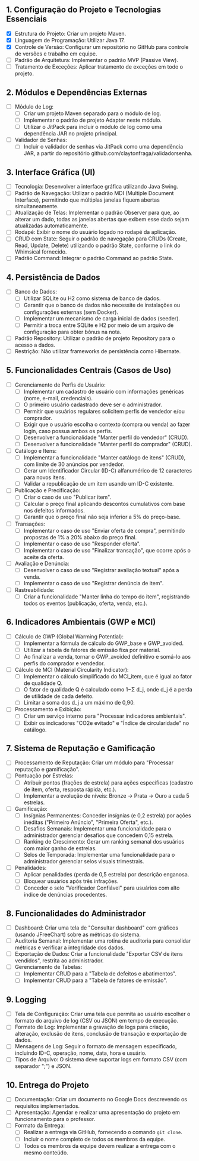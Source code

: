 ## 1. Configuração do Projeto e Tecnologias Essenciais

- [x] Estrutura do Projeto: Criar um projeto Maven.
- [x] Linguagem de Programação: Utilizar Java 17.
- [x] Controle de Versão: Configurar um repositório no GitHub para controle de versões e trabalho em equipe.
- [ ] Padrão de Arquitetura: Implementar o padrão MVP (Passive View).
- [ ] Tratamento de Exceções: Aplicar tratamento de exceções em todo o projeto.

## 2. Módulos e Dependências Externas

- [ ] Módulo de Log:
   - [ ] Criar um projeto Maven separado para o módulo de log.
   - [ ] Implementar o padrão de projeto Adapter neste módulo.
   - [ ] Utilizar o JitPack para incluir o módulo de log como uma dependência JAR no projeto principal.
- [ ] Validador de Senhas:
   - [ ] Incluir o validador de senhas via JitPack como uma dependência JAR, a partir do repositório github.com/claytonfraga/validadorsenha.

## 3. Interface Gráfica (UI)

- [ ] Tecnologia: Desenvolver a interface gráfica utilizando Java Swing.
- [ ] Padrão de Navegação: Utilizar o padrão MDI (Multiple Document Interface), permitindo que múltiplas janelas fiquem abertas simultaneamente.
- [ ] Atualização de Telas: Implementar o padrão Observer para que, ao alterar um dado, todas as janelas abertas que exibem esse dado sejam atualizadas automaticamente.
- [ ] Rodapé: Exibir o nome do usuário logado no rodapé da aplicação.
- [ ] CRUD com State: Seguir o padrão de navegação para CRUDs (Create, Read, Update, Delete) utilizando o padrão State, conforme o link do Whimsical fornecido.
- [ ] Padrão Command: Integrar o padrão Command ao padrão State.

## 4. Persistência de Dados

- [ ] Banco de Dados:
   - [ ] Utilizar SQLite ou H2 como sistema de banco de dados.
   - [ ] Garantir que o banco de dados não necessite de instalações ou configurações externas (sem Docker).
   - [ ] Implementar um mecanismo de carga inicial de dados (seeder).
   - [ ] Permitir a troca entre SQLite e H2 por meio de um arquivo de configuração para obter bônus na nota.
- [ ] Padrão Repository: Utilizar o padrão de projeto Repository para o acesso a dados.
- [ ] Restrição: Não utilizar frameworks de persistência como Hibernate.

## 5. Funcionalidades Centrais (Casos de Uso)

- [ ] Gerenciamento de Perfis de Usuário:
   - [ ] Implementar um cadastro de usuário com informações genéricas (nome, e-mail, credenciais).
   - [ ] O primeiro usuário cadastrado deve ser o administrador.
   - [ ] Permitir que usuários regulares solicitem perfis de vendedor e/ou comprador.
   - [ ] Exigir que o usuário escolha o contexto (compra ou venda) ao fazer login, caso possua ambos os perfis.
   - [ ] Desenvolver a funcionalidade "Manter perfil do vendedor" (CRUD).
   - [ ] Desenvolver a funcionalidade "Manter perfil do comprador" (CRUD).
- [ ] Catálogo e Itens:
   - [ ] Implementar a funcionalidade "Manter catálogo de itens" (CRUD), com limite de 30 anúncios por vendedor.
   - [ ] Gerar um Identificador Circular (ID-C) alfanumérico de 12 caracteres para novos itens.
   - [ ] Validar a republicação de um item usando um ID-C existente.
- [ ] Publicação e Precificação:
   - [ ] Criar o caso de uso "Publicar item".
   - [ ] Calcular o preço final aplicando descontos cumulativos com base nos defeitos informados.
   - [ ] Garantir que o preço final não seja inferior a 5% do preço-base.
- [ ] Transações:
   - [ ] Implementar o caso de uso "Enviar oferta de compra", permitindo propostas de 1% a 20% abaixo do preço final.
   - [ ] Implementar o caso de uso "Responder oferta".
   - [ ] Implementar o caso de uso "Finalizar transação", que ocorre após o aceite da oferta.
- [ ] Avaliação e Denúncia:
   - [ ] Desenvolver o caso de uso "Registrar avaliação textual" após a venda.
   - [ ] Implementar o caso de uso "Registrar denúncia de item".
- [ ] Rastreabilidade:
   - [ ] Criar a funcionalidade "Manter linha do tempo do item", registrando todos os eventos (publicação, oferta, venda, etc.).

## 6. Indicadores Ambientais (GWP e MCI)

- [ ] Cálculo de GWP (Global Warming Potential):
   - [ ] Implementar a fórmula de cálculo do GWP_base e GWP_avoided.
   - [ ] Utilizar a tabela de fatores de emissão fixa por material.
   - [ ] Ao finalizar a venda, tornar o GWP_avoided definitivo e somá-lo aos perfis do comprador e vendedor.
- [ ] Cálculo de MCI (Material Circularity Indicator):
   - [ ] Implementar o cálculo simplificado do MCI_item, que é igual ao fator de qualidade Q.
   - [ ] O fator de qualidade Q é calculado como 1−Σ d_j, onde d_j é a perda de utilidade de cada defeito.
   - [ ] Limitar a soma dos d_j a um máximo de 0,90.
- [ ] Processamento e Exibição:
   - [ ] Criar um serviço interno para "Processar indicadores ambientais".
   - [ ] Exibir os indicadores "CO2e evitado" e "Índice de circularidade" no catálogo.

## 7. Sistema de Reputação e Gamificação

- [ ] Processamento de Reputação: Criar um módulo para "Processar reputação e gamificação".
- [ ] Pontuação por Estrelas:
   - [ ] Atribuir pontos (frações de estrela) para ações específicas (cadastro de item, oferta, resposta rápida, etc.).
   - [ ] Implementar a evolução de níveis: Bronze → Prata → Ouro a cada 5 estrelas.
- [ ] Gamificação:
   - [ ] Insígnias Permanentes: Conceder insígnias (e 0,2 estrela) por ações inéditas ("Primeiro Anúncio", "Primeira Oferta", etc.).
   - [ ] Desafios Semanais: Implementar uma funcionalidade para o administrador gerenciar desafios que concedem 0,15 estrela.
   - [ ] Ranking de Crescimento: Gerar um ranking semanal dos usuários com maior ganho de estrelas.
   - [ ] Selos de Temporada: Implementar uma funcionalidade para o administrador gerenciar selos visuais trimestrais.
- [ ] Penalidades:
   - [ ] Aplicar penalidades (perda de 0,5 estrela) por descrição enganosa.
   - [ ] Bloquear usuários após três infrações.
   - [ ] Conceder o selo "Verificador Confiável" para usuários com alto índice de denúncias procedentes.

## 8. Funcionalidades do Administrador

- [ ] Dashboard: Criar uma tela de "Consultar dashboard" com gráficos (usando JFreeChart) sobre as métricas do sistema.
- [ ] Auditoria Semanal: Implementar uma rotina de auditoria para consolidar métricas e verificar a integridade dos dados.
- [ ] Exportação de Dados: Criar a funcionalidade "Exportar CSV de itens vendidos", restrita ao administrador.
- [ ] Gerenciamento de Tabelas:
   - [ ] Implementar CRUD para a "Tabela de defeitos e abatimentos".
   - [ ] Implementar CRUD para a "Tabela de fatores de emissão".

## 9. Logging

- [ ] Tela de Configuração: Criar uma tela que permita ao usuário escolher o formato do arquivo de log (CSV ou JSON) em tempo de execução.
- [ ] Formato de Log: Implementar a gravação de logs para criação, alteração, exclusão de itens, conclusão de transação e exportação de dados.
- [ ] Mensagens de Log: Seguir o formato de mensagem especificado, incluindo ID-C, operação, nome, data, hora e usuário.
- [ ] Tipos de Arquivo: O sistema deve suportar logs em formato CSV (com separador ";") e JSON.

## 10. Entrega do Projeto

- [ ] Documentação: Criar um documento no Google Docs descrevendo os requisitos implementados.
- [ ] Apresentação: Agendar e realizar uma apresentação do projeto em funcionamento para o professor.
- [ ] Formato da Entrega:
   - [ ] Realizar a entrega via GitHub, fornecendo o comando `git clone`.
   - [ ] Incluir o nome completo de todos os membros da equipe.
   - [ ] Todos os membros da equipe devem realizar a entrega com o mesmo conteúdo.
